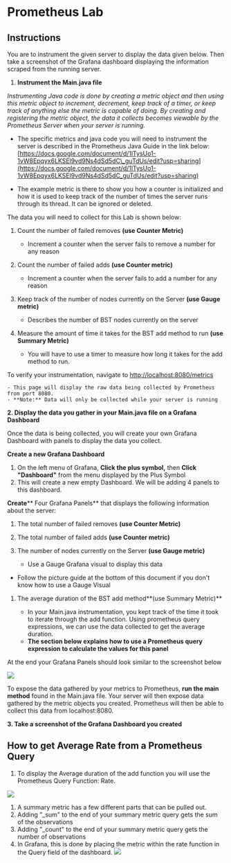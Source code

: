 # Prometheus Lab

## Instructions

You are to instrument the given server to display the data given below. Then take a screenshot of the Grafana dashboard displaying the information scraped from the running server.

1. **Instrument the Main.java file**

_Instrumenting Java code is done by creating a metric object and then using this metric object to increment, decrement, keep track of a timer, or keep track of anything else the metric is capable of doing. By creating and registering the metric object, the data it collects becomes viewable by the Prometheus Server when your server is running._

- The specific metrics and java code you will need to instrument the server is described in the Prometheus Java Guide in the link below: [https://docs.google.com/document/d/1lTysUo1-1vW8Epqyx6LKSEl9vd9Ns4dSd5dC\_guTdUs/edit?usp=sharing](https://docs.google.com/document/d/1lTysUo1-1vW8Epqyx6LKSEl9vd9Ns4dSd5dC_guTdUs/edit?usp=sharing)

- The example metric is there to show you how a counter is initialized and how it is used to keep track of the number of times the server runs through its thread. It can be ignored or deleted.

The data you will need to collect for this Lab is shown below:

1. Count the number of failed removes **(use Counter Metric)**

    - Increment a counter when the server fails to remove a number for any reason

1. Count the number of failed adds **(use Counter metric)**

    - Increment a counter when the server fails to add a number for any reason

1. Keep track of the number of nodes currently on the Server **(use Gauge metric)**

    - Describes the number of BST nodes currently on the server

1. Measure the amount of time it takes for the BST add method to run **(use Summary Metric)**

    - You will have to use a timer to measure how long it takes for the add method to run.

To verify your instrumentation, navigate to [http://localhost:8080/metrics](http://localhost:8080/metrics)

    - This page will display the raw data being collected by Prometheus from port 8080.
    - **Note:** Data will only be collected while your server is running

**2. Display the data you gather in your Main.java file on a Grafana Dashboard**

Once the data is being collected, you will create your own Grafana Dashboard with panels to display the data you collect.

**Create a new Grafana Dashboard**

1. On the left menu of Grafana, **Click the plus symbol,** then **Click &quot;Dashboard&quot;** from the menu displayed by the Plus Symbol
  1. This will create a new empty Dashboard. We will be adding 4 panels to this dashboard.

**Create**** Four Grafana Panels** that displays the following information about the server:

1. The total number of failed removes **(use Counter Metric)**

1. The total number of failed adds **(use Counter metric)**

1. The number of nodes currently on the Server **(use Gauge metric)**

    - Use a Gauge Grafana visual to display this data

- Follow the picture guide at the bottom of this document if you don&#39;t know how to use a Gauge Visual

1. The average duration of the BST add method**(use Summary Metric)**

    - In your Main.java instrumentation, you kept track of the time it took to iterate through the add function. Using prometheus query expressions, we can use the data collected to get the average duration.
    - **The section below explains how to use a Prometheus query expression to calculate the values for this panel**

At the end your Grafana Panels should look similar to the screenshot below

![](RackMultipart20200425-4-1dxjp97_html_1b4216e6aaa1a510.png)

To expose the data gathered by your metrics to Prometheus, **run the main method** found in the Main.java file. Your server will then expose data gathered by the metric objects you created. Prometheus will then be able to collect this data from localhost:8080.

**3. Take a screenshot of the Grafana Dashboard you created**

## How to get Average Rate from a Prometheus Query

1. To display the Average duration of the add function you will use the Prometheus Query Function: Rate.

![](RackMultipart20200425-4-1dxjp97_html_1ad334bb5dbb8881.png)

1. A summary metric has a few different parts that can be pulled out.
  1. Adding &quot;\_sum&quot; to the end of your summary metric query gets the sum of the observations
  2. Adding &quot;\_count&quot; to the end of your summary metric query gets the number of observations
2. In Grafana, this is done by placing the metric within the rate function in the Query field of the dashboard. ![](RackMultipart20200425-4-1dxjp97_html_37006e0d46abebcc.png)
